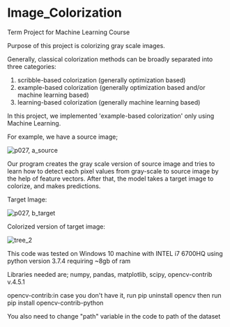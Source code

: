 # Image_Colorization
Term Project for Machine Learning Course

Purpose of this project is colorizing gray scale images.

Generally, classical colorization methods can be broadly separated into three categories:	
1.  scribble-based colorization  (generally optimization based)
2.	example-based colorization  (generally optimization based and/or machine learning based)
3.	learning-based colorization  (generally machine learning based)

In this project, we implemented 'example-based colorization' only using Machine Learning.

For example, we have a source image;

![p027, a_source](https://user-images.githubusercontent.com/44112288/107850205-c1366900-6e11-11eb-8c89-806dba7d1e09.png)

Our program creates the gray scale version of source image and tries to learn how to detect each pixel values from gray-scale to source image by the help of feature vectors.
After that, the model takes a target image to colorize, and makes predictions.

Target Image:

![p027, b_target](https://user-images.githubusercontent.com/44112288/107850299-7537f400-6e12-11eb-957e-4bfe59cf6164.png)

Colorized version of target image:

![tree_2](https://user-images.githubusercontent.com/44112288/107850379-ea0b2e00-6e12-11eb-8e60-7dda8c93a216.png)


This code was tested on Windows 10 machine with INTEL i7 6700HQ using python version 3.7.4 requiring ~8gb of ram

Libraries needed are; 
numpy, 
pandas, 
matplotlib, 
scipy, 
opencv-contrib v.4.5.1

opencv-contrib:in case you don't have it, run pip uninstall opencv then run pip install opencv-contrib-python

You also need to change "path" variable in the code to path of the dataset 
